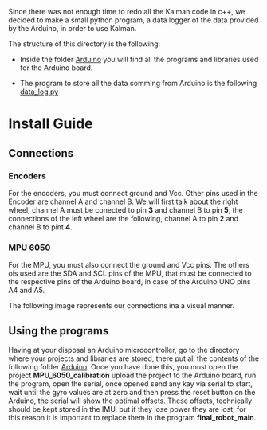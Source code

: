 Since there was not enough time to redo all the Kalman code in c++, we decided to make a small python program, a data logger of the data provided by the Arduino, in order to use Kalman.

The structure of this directory is the following:

- Inside the folder [Arduino](https://github.com/LucasTakanori/PAE-HP/tree/main/Gyro_Encoders/Arduino_encoders_gyro/Arduino/ ) you will find all the programs and libraries used for the Arduino board.

- The program to store all the data comming from Arduino is the following [data_log.py](https://github.com/LucasTakanori/PAE-HP/tree/main/Gyro_Encoders/Arduino_encoders_gyro/data_log.py)

# Install Guide

## Connections 
  
  ### Encoders
  For the encoders, you must connect ground and Vcc.
  Other pins used in the Encoder are  channel A and channel B. We will first talk about the right wheel, channel A must be conected to pin **3** and channel B to pin       **5**,  the connections of the left wheel are the following, channel A to pin **2** and channel B to pint **4**.
    
  ### MPU 6050
  For the MPU, you must also connect the ground and Vcc pins.
  The others ois used are the SDA and SCL pins of the MPU, that must be connected to the respective pins of the Arduino board, in case of the Arduino UNO pins A4 and A5.
  
  The following image represents our connections ina a visual manner.
  

## Using the programs

Having at your disposal an Arduino microcontroller, go to the directory where your projects and libraries are stored, there put all the contents of the following folder [Arduino](https://github.com/LucasTakanori/PAE-HP/tree/main/Gyro_Encoders/Arduino_encoders_gyro/Arduino/ ). Once you have done this, you must open the project **MPU_6050_calibration** upload the project to the Arduino board, run the program, open the serial, once opened send any kay via serial to start, wait until the gyro values are at zero and then press the reset button on the Arduino, the serial will show the optimal offsets. These offsets, technically should be kept stored in the IMU, but if they lose power they are lost, for this reason it is important to replace them in the program **final_robot_main**.
